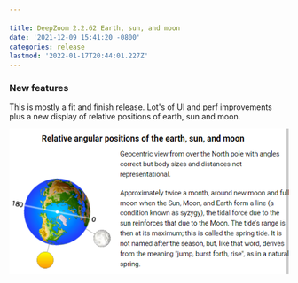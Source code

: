 ```yaml
---

title: DeepZoom 2.2.62 Earth, sun, and moon
date: '2021-12-09 15:41:20 -0800'
categories: release
lastmod: '2022-01-17T20:44:01.227Z'
---
```

### New features

This is mostly a fit and finish release.  Lot's of UI and perf improvements plus a new display of relative positions of earth, sun and moon.

![](/assets/images/sun-earth-moon.png)


